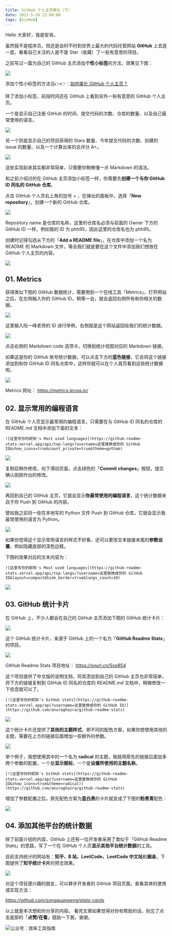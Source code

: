 ```yaml
---
title: GitHub 个人主页美化（下）          
date: 2021-5-28 22:00:00    
tags: [GitHub]             
---
```


Hello 大家好，我是安哥。

虽然我不是程序员，但还是会时不时到世界上最大的代码托管网站 **GitHub** 上去逛一逛，看看自己关注的人是不是 Star（收藏）了一些有意思的项目。

之前写过一篇为自己的 GitHub 主页添加**个性小标签**的方法，效果见下图：

![](https://article-picbed-1302715071.cos.ap-guangzhou.myqcloud.com/2021/05/28/16222128050423.jpg)

添加个性小标签的方法见👉👉：[如何美化 GitHub 个人主页？](https://mp.weixin.qq.com/s?__biz=MzAxMjY0NTY5OA==&mid=2649909962&idx=1&sn=cc1b4341f2940a75214ead8c3c2ccf3d&chksm=83a86ee7b4dfe7f10daef1ceef82005ccc4f5d6c6fb97d57ca297039b54d0ddb4e8d389cc18a&scene=21#wechat_redirect)  

除了添加小标签，前段时间还在 GitHub 上看到另外一些有意思的 GitHub 个人主页。

一个是显示自己注册 GitHub 的时间、提交代码的次数、仓库的数量、以及自己最常使用的语言。

![](https://article-picbed-1302715071.cos.ap-guangzhou.myqcloud.com/2021/05/28/16222128507232.jpg)

另一个则是显示自己的项目获得的 Stars 数量、今年提交代码的次数、创建的 issue 的数量、以及一个计算出来的总评分 A+。

![](https://article-picbed-1302715071.cos.ap-guangzhou.myqcloud.com/2021/05/28/16222128802152.jpg)

这些实现起来其实都非常简单，只需要你稍微懂一点 Markdown 的语法。

和之前介绍过的在 GitHub 主页添加小标签一样，你需要先**创建一个与你 GitHub ID 同名的 GitHub 仓库**。

点击 GitHub 个人页右上角的加号 + ，在弹出的面板中，选择「**New repository**」，创建一个新的 GitHub 仓库。

![](https://article-picbed-1302715071.cos.ap-guangzhou.myqcloud.com/2021/05/28/16222129097996.jpg)

Repository name 是仓库的名称，这里的仓库名必须与前面的 Owner 下方的 GitHub ID 一样，例如我的 ID 为 phh95，因此这里的仓库名也为 phh95。

创建时记得勾选从下方的「**Add a README file**」，在仓库中添加一个名为 README 的 Markdown 文件，等会我们就是要在这个文件中添加我们想放在 GitHub 个人主页的内容。

![](https://article-picbed-1302715071.cos.ap-guangzhou.myqcloud.com/2021/05/28/16222129328640.jpg)

## 01. Metrics 

获得类似下图的 GitHub 数据统计，需要用到一个在线工具「Metrics」，打开网站之后，在左侧输入你的 GitHub ID，稍等一会，就会返回右侧所有和你相关的数据。

![](https://article-picbed-1302715071.cos.ap-guangzhou.myqcloud.com/2021/05/28/16222129571049.jpg)

这里输入阮一峰老师的 ID 进行举例，右侧就是这个网站返回给我们的统计数据。

![](https://article-picbed-1302715071.cos.ap-guangzhou.myqcloud.com/2021/05/28/16222129720474.jpg)

点击右侧的 Markdown code 选项卡，切换到统计视图对应的 Markdown 链接。

如果这是你的 GitHub 账号统计数据，可以点击下方的**蓝色链接**，它会将这个链接添加到和你 GitHub ID 同名仓库中，这样你就可以在个人首页看到这些统计数据啦。

![](https://article-picbed-1302715071.cos.ap-guangzhou.myqcloud.com/2021/05/28/16222130089032.jpg)

Metrics 网址：
*https://metrics.lecoq.io/*

## 02. 显示常用的编程语言

在 GitHub 个人页显示最常用的编程语言，只需要在与 GitHub ID 同名的仓库的 README.md 文档中添加下面的文本：

`![这里写你的昵称's Most used languages](https://github-readme-stats.vercel.app/api/top-langs?username=这里替换成你的 GitHub ID&show_icons=true&count_private=true&theme=gotham)`

![](https://article-picbed-1302715071.cos.ap-guangzhou.myqcloud.com/2021/05/28/16222130457996.jpg)

复制后稍作修改，向下滑动页面，点击绿色的「**Commit changes**」按钮，提交确认刚刚作出的修改。     

![](https://article-picbed-1302715071.cos.ap-guangzhou.myqcloud.com/2021/05/28/16222130630284.jpg)

再回到自己的 GitHub 主页，它就会显示**你最常使用的编程语言**，这个统计数据来自于你 Push 到 GitHub 的内容。

譬如我之前将一些在本地写的 Python 文件 Push 到 GitHub 仓库，它就会显示我最常使用的语言为 Python。

![](https://article-picbed-1302715071.cos.ap-guangzhou.myqcloud.com/2021/05/28/16222130817920.jpg)

如果你觉得这个显示常用语言的样式不好看，还可以更改文本链接末尾的**参数设置**，例如隐藏底部的深色边框。

下图的效果对应的文本内容为：

`![这里写你的昵称's Most used languages](https://github-readme-stats.vercel.app/api/top-langs/?username=这里替换成你的 GitHub ID&layout=compact&hide_border=true&langs_count=10)`

![](https://article-picbed-1302715071.cos.ap-guangzhou.myqcloud.com/2021/05/28/16222131079398.jpg)

## 03. GitHub 统计卡片

在 GitHub 上，不少人都会在自己的 GitHub 主页添加下图的 GitHub 统计卡片：

![](https://article-picbed-1302715071.cos.ap-guangzhou.myqcloud.com/2021/05/28/16222131263530.jpg)

这个 GitHub 统计卡片，来源于 GitHub 上的一个名为「**GitHub Readme Stats**」的项目。

![](https://article-picbed-1302715071.cos.ap-guangzhou.myqcloud.com/2021/05/28/16222131422494.jpg)

GitHub Readme Stats 项目地址：
*https://sourl.cn/Sxq854*

这个项目提供了中文版的说明文档，将其添加到自己的 GitHub 主页也非常简单，将下方的链接复制到 GitHub ID 同名的仓库的 README.md 文档中，稍微修改一下信息就可以了。

`[![这里写你的昵称's GitHub stats](https://github-readme-stats.vercel.app/api?username=这里替换成你的 GitHub ID)](https://github.com/anuraghazra/github-readme-stats)`

![](https://article-picbed-1302715071.cos.ap-guangzhou.myqcloud.com/2021/05/28/16222131676869.jpg)

这个统计卡片还提供了**其他的主题样式**，即不同的配色方案，如果你想使用其他的主题，需要在上方的链接后面增加一些额外的参数。

![](https://article-picbed-1302715071.cos.ap-guangzhou.myqcloud.com/2021/05/28/16222131892558.jpg)

举个例子，我想使用其中的一个名为 **radical** 的主题，我就得原先的链接后面加多两个参数的配置，一个是**显示图标**，一个是**设置所使用的主题名称**。

`[![这里写你的昵称's GitHub stats](https://github-readme-stats.vercel.app/api?username=这里替换成你的 GitHub ID&show_icons=true&theme=radical)](https://github.com/anuraghazra/github-readme-stats)`

增加了参数配置之后，原先配色方案为**蓝白黑**的卡片就变成了下图的**粉黑青**配色：

![](https://article-picbed-1302715071.cos.ap-guangzhou.myqcloud.com/2021/05/28/16222132210757.jpg)

## 04. 添加其他平台的统计数据

除了前面介绍的内容，GitHub 上还有一位开发者采用了类似于「GitHub Readme Stats」的思路，写了一个在 GitHub 个人页**显示其他平台统计数据**的工具。

目前支持统计的网站有：**知乎、B 站、LeetCode、LeetCode 中文站**和**掘金**，下图提供了**知乎统计卡片**的预览效果。

![](https://article-picbed-1302715071.cos.ap-guangzhou.myqcloud.com/2021/05/28/16222132545884.jpg)

对这个项目感兴趣的朋友，可以移步开发者的 GitHub 项目页面，查看具体的使用或实现方法：

*https://github.com/songquanpeng/stats-cards*


以上就是本次想和你分享的内容。
看完文章如果觉得对你有帮助的话，别忘了点击底部的「**点赞/在看**」鼓励一下我，谢谢。

![公众号：效率工具指南](https://article-picbed-1302715071.cos.ap-guangzhou.myqcloud.com/2021/05/28/gong-zhong-hao-wei-bu-er-wei-ma-dailogo.png)


